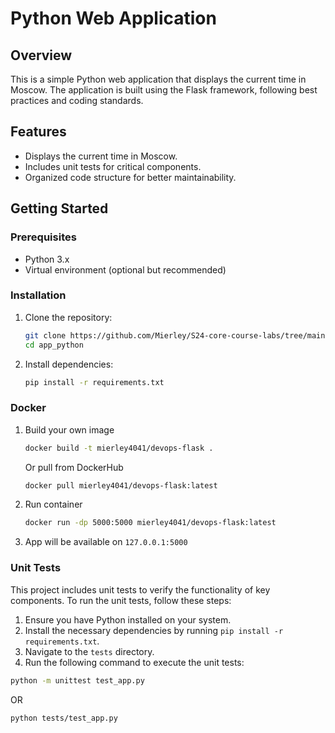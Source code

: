 # Python Web Application

## Overview

This is a simple Python web application that displays the current time in Moscow. The application is built using the Flask framework, following best practices and coding standards.

## Features

- Displays the current time in Moscow.
- Includes unit tests for critical components.
- Organized code structure for better maintainability.

## Getting Started

### Prerequisites

- Python 3.x
- Virtual environment (optional but recommended)

### Installation

1. Clone the repository:

   ```bash
   git clone https://github.com/Mierley/S24-core-course-labs/tree/main/app_python
   cd app_python

2. Install dependencies:
    ```bash
   pip install -r requirements.txt

   
### Docker
1. Build your own image
   ```bash
   docker build -t mierley4041/devops-flask .
   ```
   
   Or pull from DockerHub
   ```bash
   docker pull mierley4041/devops-flask:latest
   ```
   
2. Run container
   ```bash
   docker run -dp 5000:5000 mierley4041/devops-flask:latest
   ```
   
3. App will be available on `127.0.0.1:5000`

### Unit Tests

This project includes unit tests to verify the functionality of key components. To run the unit tests, follow these steps:

1. Ensure you have Python installed on your system.
2. Install the necessary dependencies by running `pip install -r requirements.txt`.
3. Navigate to the `tests` directory.
4. Run the following command to execute the unit tests:

```bash
python -m unittest test_app.py
```
OR

```bash
python tests/test_app.py
```